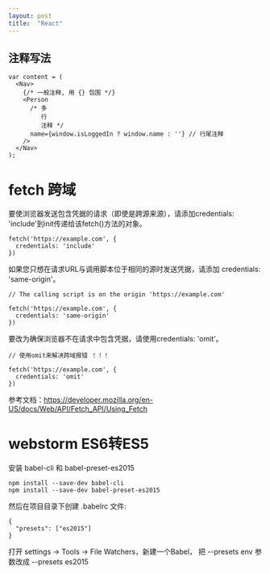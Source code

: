 ```yaml
---
layout: post
title:  "React"
---
```


## 注释写法

	var content = (
	  <Nav>
	    {/* 一般注释, 用 {} 包围 */}
	    <Person
	      /* 多
	         行
	         注释 */
	      name={window.isLoggedIn ? window.name : ''} // 行尾注释
	    />
	  </Nav>
	);


# fetch 跨域

要使浏览器发送包含凭据的请求（即使是跨源来源），请添加credentials: 'include'到init传递给该fetch()方法的对象。

	fetch('https://example.com', {
	  credentials: 'include'  
	})

如果您只想在请求URL与调用脚本位于相同的源时发送凭据，请添加  credentials: 'same-origin'。

	// The calling script is on the origin 'https://example.com'
	
	fetch('https://example.com', {
	  credentials: 'same-origin'  
	})


要改为确保浏览器不在请求中包含凭据，请使用credentials: 'omit'。

	// 使用omit来解决跨域报错 ！！！

	fetch('https://example.com', {
	  credentials: 'omit'  
	})

参考文档：https://developer.mozilla.org/en-US/docs/Web/API/Fetch_API/Using_Fetch


# webstorm ES6转ES5

安装 babel-cli 和 babel-preset-es2015

	npm install --save-dev babel-cli
	npm install --save-dev babel-preset-es2015

然后在项目目录下创建 .babelrc 文件:

	{
	  "presets": ["es2015"]
	}

打开 settings -> Tools -> File Watchers，新建一个Babel， 把 --presets env 参数改成 --presets es2015